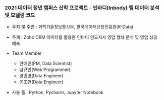 ### 2021 데이터 청년 캠퍼스 산학 프로젝트 - 인바디(Inbody) 팀 데이터 분석 및 모델링 코드 

+ 주최 및 주관 : 과학기술정보통신부, 한국데이터산업진흥원(K-Data) 

+ 주제 : Zoho CRM 데이터를 활용한 인바디 인도지사 영업 형태 분석 및 영업 성공 예측 

+ Team Member 
  + 안예린(PM, Data Scientist) 
  + 남규언(Web Programmer) 
  + 양민영(Data Engineer) 
  + 윤조현(Data Engineer) 

+ 사용 툴 : Python, Pycharm, Jupyter Notebook 

